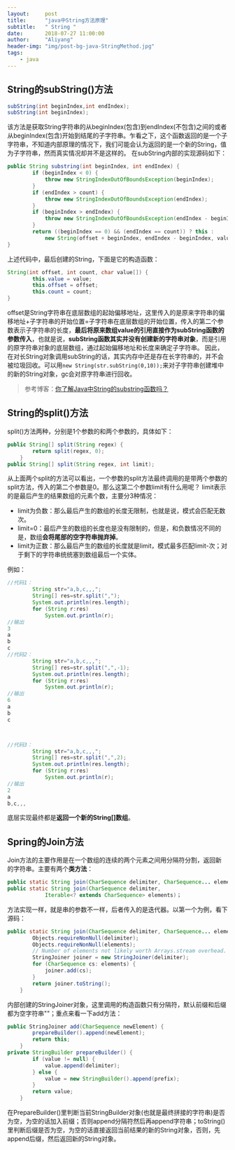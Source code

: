 ```yaml
---
layout:     post
title:      "java中String方法原理"
subtitle:   " String "
date:       2018-07-27 11:00:00
author:     "Aliyang"
header-img: "img/post-bg-java-StringMethod.jpg"
tags:
    - java
---
```

## String的subString()方法
``` java
subString(int beginIndex,int endIndex);
subString(int beginIndex);
```
该方法是获取String字符串的从beginIndex(包含)到endIndex(不包含)之间的或者从beginIndex(包含)开始到结尾的子字符串。乍看之下，这个函数返回的是一个子字符串，不知道内部原理的情况下，我们可能会认为返回的是一个新的String，值为子字符串，然而真实情况却并不是这样的。
在subString内部的实现源码如下：
``` java
public String substring(int beginIndex, int endIndex) {
        if (beginIndex < 0) {
            throw new StringIndexOutOfBoundsException(beginIndex);
        }
        if (endIndex > count) {
            throw new StringIndexOutOfBoundsException(endIndex);
        }
        if (beginIndex > endIndex) {
            throw new StringIndexOutOfBoundsException(endIndex - beginIndex);
        }
        return ((beginIndex == 0) && (endIndex == count)) ? this :
            new String(offset + beginIndex, endIndex - beginIndex, value);//关键地方
}
```
上述代码中，最后创建的String，下面是它的构造函数：
``` java
String(int offset, int count, char value[]) {
        this.value = value;
        this.offset = offset;
        this.count = count;
}
```
offset是String字符串在底层数组的起始偏移地址，这里传入的是原来字符串的偏移地址+子字符串的开始位置=子字符串在底层数组的开始位置，传入的第二个参数表示子字符串的长度，**最后将原来数组value的引用直接作为subString函数的参数传入**，也就是说，**subString函数其实并没有创建新的字符串对象**，而是引用的原字符串对象的底层数组，通过起始偏移地址和长度来确定子字符串。
因此，在对长String对象调用subString的话，其实内存中还是存在长字符串的，并不会被垃圾回收。可以用`new String(str.subString(0,10));`来对子字符串创建堆中的新的String对象，gc会对原字符串进行回收。
> 参考博客：[你了解Java中String的substring函数吗？](https://www.cnblogs.com/tedzhao/archive/2012/07/31/Java_String_substring.html)

## String的split()方法
split()方法两种，分别是1个参数的和两个参数的，具体如下：
``` java
public String[] split(String regex) {
        return split(regex, 0);
    }
public String[] split(String regex, int limit);
```
从上面两个split的方法可以看出，一个参数的split方法最终调用的是带两个参数的split方法，传入的第二个参数是0。那么这第二个参数limit有什么用呢？
limit表示的是最后产生的结果数组的元素个数，主要分3种情况：

* limit为负数：那么最后产生的数组的长度无限制，也就是说，模式会匹配无数次。
* limit=0：最后产生的数组的长度也是没有限制的，但是，和负数情况不同的是，数组**会将尾部的空字符串抛弃掉**。
* limit为正数：那么最后产生的数组的长度就是limit，模式最多匹配limit-次；对于剩下的字符串统统塞到数组最后一个实体。

例如：
``` java
//代码1：
		String str="a,b,c,,,";
        String[] res=str.split(",");
        System.out.println(res.length);
        for (String r:res)
            System.out.println(r);
//输出
3
a
b
c
//代码2：
		String str="a,b,c,,,";
        String[] res=str.split(",",-1);
        System.out.println(res.length);
        for (String r:res)
            System.out.println(r);
//输出
6
a
b
c



//代码3：
		String str="a,b,c,,,";
        String[] res=str.split(",",2);
        System.out.println(res.length);
        for (String r:res)
            System.out.println(r);
//输出
2
a
b,c,,,
```
底层实现最终都是**返回一个新的String[]数组**。

## Spring的Join方法
Join方法的主要作用是在一个数组的连续的两个元素之间用分隔符分割，返回新的字符串。主要有两个**类方法**：
``` java
public static String join(CharSequence delimiter, CharSequence... elements);
public static String join(CharSequence delimiter,
            Iterable<? extends CharSequence> elements)；
```
方法实现一样，就是串的参数不一样，后者传入的是迭代器。以第一个为例，看下源码：
``` java
public static String join(CharSequence delimiter, CharSequence... elements) {
        Objects.requireNonNull(delimiter);
        Objects.requireNonNull(elements);
        // Number of elements not likely worth Arrays.stream overhead.
        StringJoiner joiner = new StringJoiner(delimiter);
        for (CharSequence cs: elements) {
            joiner.add(cs);
        }
        return joiner.toString();
    }
```
内部创建的StringJoiner对象，这里调用的构造函数只有分隔符，默认前缀和后缀都为空字符串""；重点来看一下add方法：
``` java
public StringJoiner add(CharSequence newElement) {
        prepareBuilder().append(newElement);
        return this;
    }
private StringBuilder prepareBuilder() {
        if (value != null) {
            value.append(delimiter);
        } else {
            value = new StringBuilder().append(prefix);
        }
        return value;
    }
```
在PrepareBuilder()里判断当前StringBuilder对象(也就是最终拼接的字符串)是否为空，为空的话加入前缀；否则append分隔符然后再append字符串；toString()里判断后缀是否为空，为空的话直接返回当前结果的新的String对象，否则，先append后缀，然后返回新的String对象。


